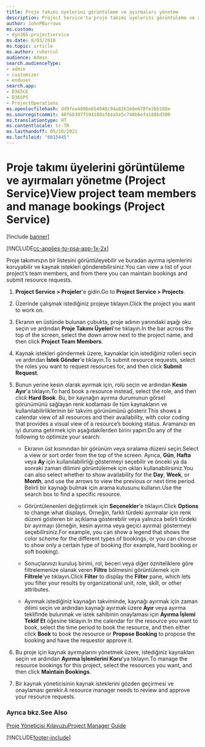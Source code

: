 ```yaml
---
title: Proje takımı üyelerini görüntüleme ve ayırmaları yönetme
description: Project Service'ta proje takımı üyelerini görüntüleme ve ayırmaları yönetme
author: JohnPBurrows
ms.custom:
- dyn365-projectservice
ms.date: 8/03/2018
ms.topic: article
ms.author: ruhercul
audience: Admin
search.audienceType:
- admin
- customizer
- enduser
search.app:
- D365CE
- D365PS
- ProjectOperations
ms.openlocfilehash: dd9fea4806e654048c94a826160e678fe2bb188e
ms.sourcegitcommit: 40f68387f594180af64a5e5c748b6efa188bd300
ms.translationtype: HT
ms.contentlocale: tr-TR
ms.lasthandoff: 05/10/2021
ms.locfileid: "6015445"
---
```

# <a name="view-project-team-members-and-manage-bookings-project-service"></a><span data-ttu-id="24b4e-103">Proje takımı üyelerini görüntüleme ve ayırmaları yönetme (Project Service)</span><span class="sxs-lookup"><span data-stu-id="24b4e-103">View project team members and manage bookings (Project Service)</span></span>

[!include [banner](../includes/psa-now-project-operations.md)]

[!INCLUDE[cc-applies-to-psa-app-1x-2x](../includes/cc-applies-to-psa-app-1x-2x.md)]

<span data-ttu-id="24b4e-104">Proje takımınızın bir listesini görüntüleyebilir ve buradan ayırma işlemlerini koruyabilir ve kaynak istekleri gönderebilirsiniz.</span><span class="sxs-lookup"><span data-stu-id="24b4e-104">You can view a list of your project’s team members, and from there you can maintain bookings and submit resource requests.</span></span>  
  
1.  <span data-ttu-id="24b4e-105">**Project Service > Projeler**'e gidin.</span><span class="sxs-lookup"><span data-stu-id="24b4e-105">Go to **Project Service > Projects**.</span></span>  
  
2.  <span data-ttu-id="24b4e-106">Üzerinde çalışmak istediğiniz projeye tıklayın.</span><span class="sxs-lookup"><span data-stu-id="24b4e-106">Click the project you want to work on.</span></span>  
  
3.  <span data-ttu-id="24b4e-107">Ekranın en üstünde bulunan çubukta, proje adının yanındaki aşağı oku seçin ve ardından **Proje Takımı Üyeleri**'ne tıklayın.</span><span class="sxs-lookup"><span data-stu-id="24b4e-107">In the bar across the top of the screen, select the down arrow next to the project name, and then click **Project Team Members**.</span></span>  
  
4.  <span data-ttu-id="24b4e-108">Kaynak istekleri göndermek üzere, kaynaklar için istediğiniz rolleri seçin ve ardından **İstek Gönder**'e tıklayın.</span><span class="sxs-lookup"><span data-stu-id="24b4e-108">To submit resource requests, select the roles you want to request resources for, and then click **Submit Request**.</span></span>  
  
5.  <span data-ttu-id="24b4e-109">Bunun yerine kesin olarak ayırmak için, rolü seçin ve ardından **Kesin Ayır**'a tıklayın.</span><span class="sxs-lookup"><span data-stu-id="24b4e-109">To hard book a resource instead, select the role, and then click **Hard Book**.</span></span> <span data-ttu-id="24b4e-110">Bu, bir kaynağın ayırma durumunun görsel görünümünü sağlayan renk kodlaması ile tüm kaynakların ve kullanılabilirliklerinin bir takvim görünümünü gösterir.</span><span class="sxs-lookup"><span data-stu-id="24b4e-110">This shows a calendar view of all resources and their availability, with color coding that provides a visual view of a resource’s booking status.</span></span> <span data-ttu-id="24b4e-111">Aramanızı en iyi duruma getirmek için aşağıdakilerden birini yapın:</span><span class="sxs-lookup"><span data-stu-id="24b4e-111">Do any of the following to optimize your search:</span></span>  
  
    -   <span data-ttu-id="24b4e-112">Ekranın üst kısmından bir görünüm veya sıralama düzeni seçin.</span><span class="sxs-lookup"><span data-stu-id="24b4e-112">Select a view or sort order from the top of the screen.</span></span> <span data-ttu-id="24b4e-113">Ayrıca, **Gün**, **Hafta** veya **Ay** için kullanılabilirliği göstermeyi seçebilir ve önceki ya da sonraki zaman dilimini görüntülemek için okları kullanabilirsiniz.</span><span class="sxs-lookup"><span data-stu-id="24b4e-113">You can also select whether to show availability for the **Day**, **Week**, or **Month**, and use the arrows to view the previous or next time period.</span></span> <span data-ttu-id="24b4e-114">Belirli bir kaynağı bulmak için arama kutusunu kullanın.</span><span class="sxs-lookup"><span data-stu-id="24b4e-114">Use the search box to find a specific resource.</span></span>  
  
    -   <span data-ttu-id="24b4e-115">Görüntülenenleri değiştirmek için **Seçenekler**'e tıklayın.</span><span class="sxs-lookup"><span data-stu-id="24b4e-115">Click **Options** to change what displays.</span></span> <span data-ttu-id="24b4e-116">Örneğin, farklı türdeki ayırmalar için renk düzeni gösteren bir açıklama gösterebilir veya yalnızca belirli türdeki bir ayırmayı (örneğin, kesin ayırma veya geçici ayırma) göstermeyi seçebilirsiniz.</span><span class="sxs-lookup"><span data-stu-id="24b4e-116">For example, you can show a legend that shows the color scheme for the different types of bookings, or you can choose to show only a certain type of booking (for example, hard booking or soft booking).</span></span>  
  
    -   <span data-ttu-id="24b4e-117">Sonuçlarınızı kuruluş birimi, rol, beceri veya diğer özniteliklere göre filtrelemenize olanak veren **Filtre** bölmesini görüntülemek için **Filtrele**'ye tıklayın.</span><span class="sxs-lookup"><span data-stu-id="24b4e-117">Click **Filter** to display the **Filter** pane, which lets you filter your results by organizational unit, role, skill, or other attributes.</span></span>  
  
    -   <span data-ttu-id="24b4e-118">Ayırmak istediğiniz kaynağın takviminde, kaynağı ayırmak için zaman dilimi seçin ve ardından kaynağı ayırmak üzere **Ayır** veya ayırma teklifinde bulunmak ve istek sahibinin onaylaması için **Ayırma İşlemi Teklif Et** öğesine tıklayın.</span><span class="sxs-lookup"><span data-stu-id="24b4e-118">In the calendar for the resource you want to book, select the time period to book the resource, and then either click **Book** to book the resource or **Propose Booking** to propose the booking and have the requestor approve it.</span></span>  
  
6.  <span data-ttu-id="24b4e-119">Bu proje için kaynak ayırmalarını yönetmek üzere, istediğiniz kaynakları seçin ve ardından **Ayırma İşlemlerini Koru**'ya tıklayın.</span><span class="sxs-lookup"><span data-stu-id="24b4e-119">To manage the resource bookings for this project, select the resources you want, and then click **Maintain Bookings**.</span></span>  
  
7.  <span data-ttu-id="24b4e-120">Bir kaynak yöneticisinin kaynak isteklerini gözden geçirmesi ve onaylaması gerekir.</span><span class="sxs-lookup"><span data-stu-id="24b4e-120">A resource manager needs to review and approve your resource requests.</span></span>  
  
### <a name="see-also"></a><span data-ttu-id="24b4e-121">Ayrıca bkz.</span><span class="sxs-lookup"><span data-stu-id="24b4e-121">See Also</span></span>  
 [<span data-ttu-id="24b4e-122">Proje Yöneticisi Kılavuzu</span><span class="sxs-lookup"><span data-stu-id="24b4e-122">Project Manager Guide</span></span>](../psa/project-manager-guide.md)


[!INCLUDE[footer-include](../includes/footer-banner.md)]